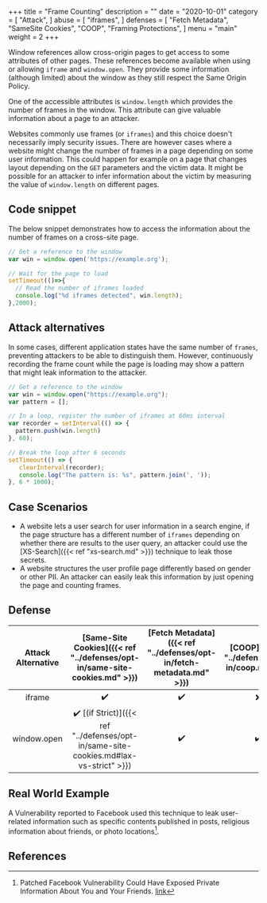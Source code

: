 +++
title = "Frame Counting"
description = ""
date = "2020-10-01"
category = [
    "Attack",
]
abuse = [
    "iframes",
]
defenses = [
    "Fetch Metadata",
    "SameSite Cookies",
    "COOP",
    "Framing Protections",
]
menu = "main"
weight = 2
+++


Window references allow cross-origin pages to get access to some attributes of other pages. These references become available when using or allowing `iframe` and `window.open`. They provide some information (although limited) about the window as they still respect the Same Origin Policy.

One of the accessible attributes is `window.length` which provides the number of frames in the window. This attribute can give valuable information about a page to an attacker.

Websites commonly use frames (or `iframes`) and this choice doesn't necessarily imply security issues.  There are however cases where a website might change the number of frames in a page depending on some user information. This could happen for example on a page that changes layout depending on the `GET` parameters and the victim data. It might be possible for an attacker to infer information about the victim by measuring the value of `window.length` on different pages.

## Code snippet
The below snippet demonstrates how to access the information about the number of frames on a cross-site page.
```javascript
// Get a reference to the window
var win = window.open('https://example.org');

// Wait for the page to load
setTimeout(()=>{
  // Read the number of iframes loaded
  console.log("%d iframes detected", win.length);
},2000);
```

## Attack alternatives

In some cases, different application states have the same number of `frames`, preventing attackers to be able to distinguish them. However, continuously recording the frame count while the page is loading may show a pattern that might leak information to the attacker.

```javascript
// Get a reference to the window
var win = window.open("https://example.org");
var pattern = [];

// In a loop, register the number of iframes at 60ms interval
var recorder = setInterval(() => {
  pattern.push(win.length)
}, 60);

// Break the loop after 6 seconds
setTimeout(() => {
   clearInterval(recorder);
   console.log("The pattern is: %s", pattern.join(', '));
}, 6 * 1000);
```

## Case Scenarios

- A website lets a user search for user information in a search engine, if the page structure has a different number of `iframes` depending on whether there are results to the user query, an attacker could use the [XS-Search]({{< ref "xs-search.md" >}}) technique to leak those secrets.
- A website structures the user profile page differently based on gender or other PII. An attacker can easily leak this information by just opening the page and counting frames.

## Defense

| Attack Alternative  | [Same-Site Cookies]({{< ref "../defenses/opt-in/same-site-cookies.md" >}})  | [Fetch Metadata]({{< ref "../defenses/opt-in/fetch-metadata.md" >}})  | [COOP]({{< ref "../defenses/opt-in/coop.md" >}})  |  [Framing Protections]({{< ref "../defenses/opt-in/xfo.md" >}}) |
|:-------------------:|:------------------:|:---------------:|:-----:|:--------------------:|
| iframe              |         ✔️         |      ✔️         |  ❌   |          ✔️         |
| window.open         |         ✔️ [(if Strict)]({{< ref "../defenses/opt-in/same-site-cookies.md#lax-vs-strict" >}})         |      ✔️         |  ✔️   |          ❌         |


## Real World Example

A Vulnerability reported to Facebook used this technique to leak user-related information such as specific contents published in posts, religious information about friends, or photo locations[^1].

## References

[^1]: Patched Facebook Vulnerability Could Have Exposed Private Information About You and Your Friends. [link](https://www.imperva.com/blog/facebook-privacy-bug/)
